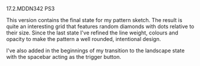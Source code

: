 17.2.MDDN342 PS3

This version contains the final state for my pattern sketch. The result is quite an interesting grid that features random diamonds with dots relative to their size. Since the last state I've refined the line weight, colours and opacity to make the pattern a well rounded, intentional design. 

I've also added in the beginnings of my transition to the landscape state with the spacebar acting as the trigger button. 
